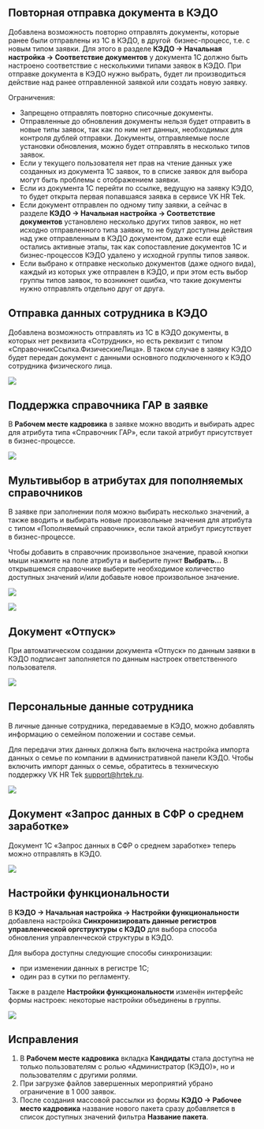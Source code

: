 ## **Повторная отправка документа в КЭДО**
Добавлена возможность повторно отправлять документы, которые ранее были отправлены из 1С в КЭДО, в другой  бизнес-процесс, т.е. с новым типом заявки. Для этого в разделе **КЭДО → Начальная настройка → Соответствие документов** у документа 1С должно быть настроено соответствие с несколькими типами заявок в КЭДО. При отправке документа в КЭДО нужно выбрать, будет ли производиться действие над ранее отправленной заявкой или создать новую заявку.  

Ограничения:

- Запрещено отправлять повторно списочные документы.
- Отправленные до обновления документы нельзя будет отправить в новые типы заявок, так как по ним нет данных, необходимых для контроля дублей отправки. Документы, отправляемые после установки обновления, можно будет отправлять в несколько типов заявок.
- Если у текущего пользователя нет прав на чтение данных уже созданных из документа 1С заявок, то в списке заявок для выбора могут быть проблемы с отображением заявки.
- Если из документа 1С перейти по ссылке, ведущую на заявку КЭДО, то будет открыта первая попавшаяся заявка в сервисе VK HR Tek.
- Если документ отправлен по одному типу заявки, а сейчас в разделе **КЭДО → Начальная настройка → Соответствие документов** установлено несколько других типов заявок, но нет исходно отправленного типа заявки, то не будут доступны действия над уже отправленным в КЭДО документом, даже если ещё остались активные этапы, так как сопоставление документов 1С и бизнес-процессов КЭДО удалено у исходной группы типов заявок.
- Если выбрано к отправке несколько документов (даже одного вида), каждый из которых уже отправлен в КЭДО, и при этом есть выбор группы типов заявок, то возникнет ошибка, что такие документы нужно отправлять отдельно друг от друга.

## **Отправка данных сотрудника в КЭДО**
Добавлена возможность отправлять из 1С в КЭДО документы, в которых нет реквизита «Сотрудник», но есть реквизит с типом «СправочникСсылка.ФизическиеЛица». В таком случае в заявку КЭДО будет передан документ с данными основного подключенного к КЭДО сотрудника физического лица.

![](./assets/sedo.png)

## **Поддержка справочника ГАР в заявке**
В **Рабочем месте кадровика** в заявке можно вводить и выбирать адрес для атрибута типа «Справочник ГАР», если такой атрибут присутствует в бизнес-процессе.

![](./assets/gar.png)

## **Мультивыбор в атрибутах для пополняемых справочников**
В заявке при заполнении поля можно выбирать несколько значений, а также вводить и выбирать новые произвольные значения для атрибута с типом «Пополняемый справочник», если такой атрибут присутствует в бизнес-процессе.

Чтобы добавить в справочник произвольное значение, правой кнопки мыши нажмите на поле атрибута и выберите пункт **Выбрать…** В открывшемся справочнике выберите необходимое количество доступных значений и/или добавьте новое произвольное значение.

![](./assets/text_catalog_0.png)

![](./assets/text_catalog.png)


## **Документ «Отпуск»**
При автоматическом создании документа «Отпуск» по данным заявки в КЭДО подписант заполняется по данным настроек ответственного пользователя.

![](./assets/docs_kedo.png)

## **Персональные данные сотрудника**
В личные данные сотрудника, передаваемые в КЭДО, можно добавлять информацию о семейном положении и составе семьи. 

Для передачи этих данных должна быть включена настройка импорта данных о семье по компании в административной панели КЭДО. Чтобы включить импорт данных о семье, обратитесь в техническую поддержку VK HR Tek support@hrtek.ru.

![](./assets/family.png)

## **Документ «Запрос данных в СФР о среднем заработке»**
Документ 1С «Запрос данных в СФР о среднем заработке» теперь можно отправлять в КЭДО.

![](./assets/sfr.png)

## **Настройки функциональности**
В **КЭДО → Начальная настройка → Настройки функциональности** добавлена настройка **Синхронизировать данные регистров управленческой оргструктуры с КЭДО** для выбора способа обновления управленческой структуры в КЭДО.

Для выбора доступны следующие способы синхронизации:

- при изменении данных в регистре 1С;
- один раз в сутки по регламенту.

Также в разделе **Настройки функциональности** изменён интерфейс формы настроек: некоторые настройки объединены в группы.

![](./assets/sync_data.png)

## **Исправления**
1. В **Рабочем месте кадровика** вкладка **Кандидаты** стала доступна не только пользователям с ролью «Администратор (КЭДО)», но и пользователям с другими ролями.
1. При загрузке файлов завершенных мероприятий убрано ограничение в 1 000 заявок.
1. После создания массовой рассылки из формы **КЭДО → Рабочее место кадровика** название нового пакета сразу добавляется в список доступных значений фильтра **Название пакета**.
